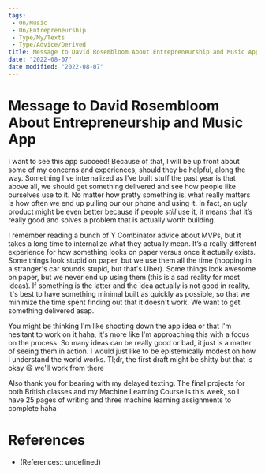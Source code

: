 ```yaml
---
tags:
 - On/Music
 - On/Entrepreneurship
 - Type/My/Texts
 - Type/Advice/Derived 
title: Message to David Rosembloom About Entrepreneurship and Music App
date: "2022-08-07"
date modified: "2022-08-07"
---
```


# Message to David Rosembloom About Entrepreneurship and Music App
I want to see this app succeed! Because of that, I will be up front about some of my concerns and experiences, should they be helpful, along the way. Something I've internalized as I’ve built stuff the past year is that above all, we should get something delivered and see how people like ourselves use to it. No matter how pretty something is, what really matters is how often we end up pulling our our phone and using it. In fact, an ugly product might be even better because if people *still* use it, it means that it’s really good and solves a problem that is actually worth building.

I remember reading a bunch of Y Combinator advice about MVPs, but it takes a long time to internalize what they actually mean. It’s a really different experience for how something looks on paper versus once it actually exists. Some things look stupid on paper, but we use them all the time (hopping in a stranger's car sounds stupid, but that's Uber). Some things look awesome on paper, but we never end up using them (this is a sad reality for most ideas). If something is the latter and the idea actually is not good in reality, it's best to have something minimal built as quickly as possible, so that we minimize the time spent finding out that it doesn't work. We want to get something delivered asap.

You might be thinking I'm like shooting down the app idea or that I'm hesitant to work on it haha, it's more like I'm approaching this with a focus on the process. So many ideas can be really good or bad, it just is a matter of seeing them in action. I would just like to be epistemically modest on how I understand the world works. Tl;dr, the first draft might be shitty but that is okay 😆 we'll work from there

Also thank you for bearing with my delayed texting. The final projects for both British classes and my Machine Learning Course is this week, so I have 25 pages of writing and three machine learning assignments to complete haha

# References
- (References:: undefined)
